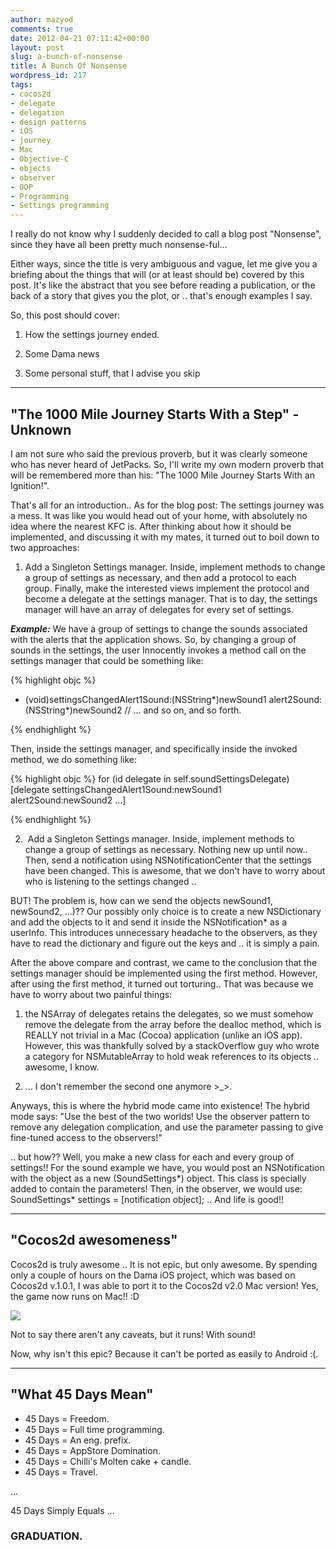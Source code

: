 ```yaml
---
author: mazyod
comments: true
date: 2012-04-21 07:11:42+00:00
layout: post
slug: a-bunch-of-nonsense
title: A Bunch Of Nonsense
wordpress_id: 217
tags:
- cocos2d
- delegate
- delegation
- design patterns
- iOS
- journey
- Mac
- Objective-C
- objects
- observer
- OOP
- Programming
- Settings programming
---
```


I really do not know why I suddenly decided to call a blog post "Nonsense", since they have all been pretty much nonsense-ful...

Either ways, since the title is very ambiguous and vague, let me give you a briefing about the things that will (or at least should be) covered by this post. It's like the abstract that you see before reading a publication, or the back of a story that gives you the plot, or .. that's enough examples I say.

So, this post should cover:



	
  1. How the settings journey ended.

	
  2. Some Dama news

	
  3. Some personal stuff, that I advise you skip




* * *





## "The 1000 Mile Journey Starts With a Step" - Unknown


I am not sure who said the previous proverb, but it was clearly someone who has never heard of JetPacks. So, I'll write my own modern proverb that will be remembered more than his: "The 1000 Mile Journey Starts With an Ignition!".

That's all for an introduction.. As for the blog post:
The settings journey was a mess. It was like you would head out of your home, with absolutely no idea where the nearest KFC is. After thinking about how it should be implemented, and discussing it with my mates, it turned out to boil down to two approaches:



	
  1. Add a Singleton Settings manager. Inside, implement methods to change a group of settings as necessary, and then add a protocol to each group. Finally, make the interested views implement the protocol and become a delegate at the settings manager. That is to day, the settings manager will have an array of delegates for every set of settings.

_**Example:**_ We have a group of settings to change the sounds associated with the alerts that the application shows. So, by changing a group of sounds in the settings, the user Innocently invokes a method call on the settings manager that could be something like:

{% highlight objc %}
- (void)settingsChangedAlert1Sound:(NSString*)newSound1 alert2Sound:(NSString*)newSound2 
// ... and so on, and so forth.

{% endhighlight %}

Then, inside the settings manager, and specifically inside the invoked method, we do something like: 

{% highlight objc %}
for (id<soundSettingsDelegate> delegate in self.soundSettingsDelegate) 
    [delegate settingsChangedAlert1Sound:newSound1 alert2Sound:newSound2 ...]

{% endhighlight %}

	
  2.  Add a Singleton Settings manager. Inside, implement methods to change a group of settings as necessary. Nothing new up until now.. Then, send a notification using NSNotificationCenter that the settings have been changed. This is awesome, that we don't have to worry about who is listening to the settings changed ..

BUT! The problem is, how can we send the objects newSound1, newSound2, ...)?? Our possibly only choice is to create a new NSDictionary and add the objects to it and send it inside the NSNotification* as a userInfo. This introduces unnecessary headache to the observers, as they have to read the dictionary and figure out the keys and .. it is simply a pain.


After the above compare and contrast, we came to the conclusion that the settings manager should be implemented using the first method. However, after using the first method, it turned out torturing.. That was because we have to worry about two painful things:

	
  1. the NSArray of delegates retains the delegates, so we must somehow remove the delegate from the array before the dealloc method, which is REALLY not trivial in a Mac (Cocoa) application (unlike an iOS app). However, this was thankfully solved by a stackOverflow guy who wrote a category for NSMutableArray to hold weak references to its objects .. awesome, I know.

	
  2. ... I don't remember the second one anymore >_>.


Anyways, this is where the hybrid mode came into existence! The hybrid mode says: "Use the best of the two worlds! Use the observer pattern to remove any delegation complication, and use the parameter passing to give fine-tuned access to the observers!"

.. but how?? Well, you make a new class for each and every group of settings!! For the sound example we have, you would post an NSNotification with the object as a new (SoundSettings*) object. This class is specially added to contain the parameters! Then, in the observer, we would use: SoundSettings* settings = [notification object]; .. And life is good!!


* * *


## "Cocos2d awesomeness"


Cocos2d is truly awesome .. It is not epic, but only awesome. By spending only a couple of hours on the Dama iOS project, which was based on Cocos2d v.1.0.1, I was able to port it to the Cocos2d v2.0 Mac version! Yes, the game now runs on Mac!! :D

[![](http://mazyod.files.wordpress.com/2012/04/screen-shot-2012-04-20-at-6-41-01-pm.png)](http://mazyod.files.wordpress.com/2012/04/screen-shot-2012-04-20-at-6-41-01-pm.png)

Not to say there aren't any caveats, but it runs! With sound!

Now, why isn't this epic? Because it can't be ported as easily to Android :(.




* * *



## "What 45 Days Mean"


+ 45 Days = Freedom.
+ 45 Days = Full time programming.
+ 45 Days = An eng. prefix.
+ 45 Days = AppStore Domination.
+ 45 Days = Chilli's Molten cake + candle.
+ 45 Days = Travel.

...

45 Days Simply Equals ...


### GRADUATION.
